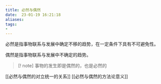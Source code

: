 ```yaml
---
title: 必然与偶然
date:  23-01-19 16:21:18
aliases: 
tags: 
- 
---
```


必然是指事物联系与发展中确定不移的趋势，在一定条件下具有不可避免性。

偶然是指事物联系与发展中不确定的趋势。

>[! note]
>事物的发生即是偶然的，也是必然的

[[必然与偶然的对立统一的关系]]
[[必然与偶然的方法论意义]]
